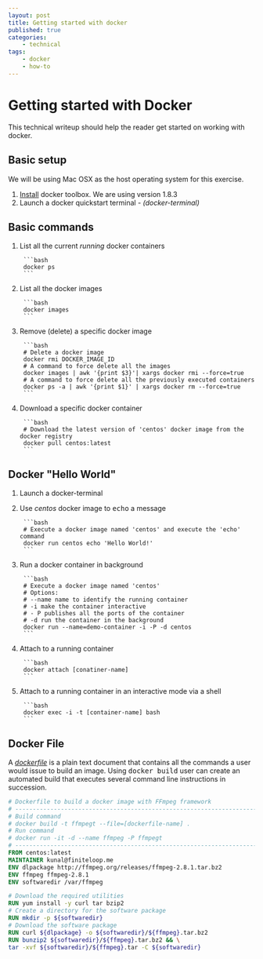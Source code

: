 ```yaml
---
layout: post
title: Getting started with docker
published: true
categories:
    - technical
tags:
    - docker
    - how-to
---
```


# Getting started with Docker
This technical writeup should help the reader get started on working with docker.

## Basic setup
We will be using Mac OSX as the host operating system for this exercise.

1. [Install](https://docs.docker.com/installation/mac/) docker toolbox. We are using version 1.8.3
2. Launch a docker quickstart terminal - *(docker-terminal)*

## Basic commands
1. List all the current *running* docker containers

        ```bash
        docker ps
        ```

2. List all the docker images

        ```bash
        docker images
        ```

3. Remove (delete) a specific docker image

        ```bash
        # Delete a docker image
        docker rmi DOCKER_IMAGE_ID
        # A command to force delete all the images
        docker images | awk '{print $3}'| xargs docker rmi --force=true
        # A command to force delete all the previously executed containers
        docker ps -a | awk '{print $1}' | xargs docker rm --force=true
        ```

4. Download a specific docker container

        ```bash
        # Download the latest version of 'centos' docker image from the docker registry
        docker pull centos:latest
        ```

## Docker "Hello World"
1. Launch a docker-terminal
2. Use _centos_ docker image to <kbd>echo</kbd> a message

        ```bash
        # Execute a docker image named 'centos' and execute the 'echo' command
        docker run centos echo 'Hello World!'
        ```

3. Run a docker container in background

        ```bash
        # Execute a docker image named 'centos'
        # Options:
        # --name name to identify the running container
        # -i make the container interactive
        # - P publishes all the ports of the container
        # -d run the container in the background
        docker run --name=demo-container -i -P -d centos
        ```

4. Attach to a running container

        ```bash
        docker attach [conatiner-name]
        ```

5. Attach to a running container in an interactive mode via a shell

        ```bash
        docker exec -i -t [container-name] bash
        ```

## Docker File
A [_dockerfile_](https://docs.docker.com/reference/builder/) is a plain text document that contains all the commands a user would issue to build an image.  Using <kbd>docker build</kbd> user can create an automated build that executes several command line instructions in succession.

```dockerfile
# Dockerfile to build a docker image with FFmpeg framework
# ---------------------------------------------------------------------------
# Build command
# docker build -t ffmpegt --file=[dockerfile-name] .
# Run command
# docker run -it -d --name ffmpeg -P ffmpegt
# ---------------------------------------------------------------------------
FROM centos:latest
MAINTAINER kunal@finiteloop.me
ENV dlpackage http://ffmpeg.org/releases/ffmpeg-2.8.1.tar.bz2
ENV ffmpeg ffmpeg-2.8.1
ENV softwaredir /var/ffmpeg

# Download the required utilities
RUN yum install -y curl tar bzip2
# Create a directory for the software package
RUN mkdir -p ${softwaredir}
# Download the software package
RUN curl ${dlpackage} -o ${softwaredir}/${ffmpeg}.tar.bz2
RUN bunzip2 ${softwaredir}/${ffmpeg}.tar.bz2 && \
tar -xvf ${softwaredir}/${ffmpeg}.tar -C ${softwaredir}
```
